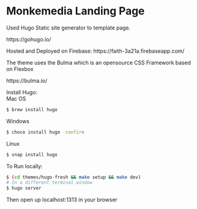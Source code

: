 <h1>Monkemedia Landing Page</h1>

<p>Used Hugo Static site generator to template page. </p>
  
<p>https://gohugo.io/</p>

<p>Hosted and Deployed on Firebase: https://faith-3a21a.firebaseapp.com/</p>

<p>The theme uses the Bulma which is an opensource CSS Framework based on Flexbox</p 
<p>https://bulma.io/</p>

Install Hugo:
<br>
Mac OS
```bash
$ brew install hugo 
```

Windows
```bash
$ choco install hugo -confirm 
```

Linux
```bash
$ snap install hugo 
```

To Run locally:
```bash
$ (cd themes/hugo-fresh && make setup && make dev)
# In a different terminal window
$ hugo server
```
Then open up localhost:1313 in your browser
